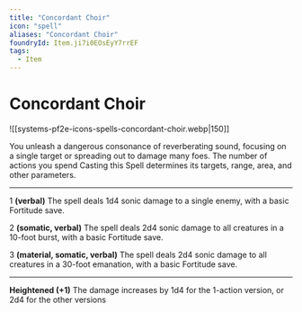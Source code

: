 ```yaml
---
title: "Concordant Choir"
icon: "spell"
aliases: "Concordant Choir"
foundryId: Item.ji7i0EOsEyY7rrEF
tags:
  - Item
---
```


# Concordant Choir
![[systems-pf2e-icons-spells-concordant-choir.webp|150]]

You unleash a dangerous consonance of reverberating sound, focusing on a single target or spreading out to damage many foes. The number of actions you spend Casting this Spell determines its targets, range, area, and other parameters.

* * *

1 **(verbal)** The spell deals 1d4 sonic damage to a single enemy, with a basic Fortitude save.

2 **(somatic, verbal)** The spell deals 2d4 sonic damage to all creatures in a 10-foot burst, with a basic Fortitude save.

3 **(material, somatic, verbal)** The spell deals 2d4 sonic damage to all creatures in a 30-foot emanation, with a basic Fortitude save.

* * *

**Heightened (+1)** The damage increases by 1d4 for the 1-action version, or 2d4 for the other versions
